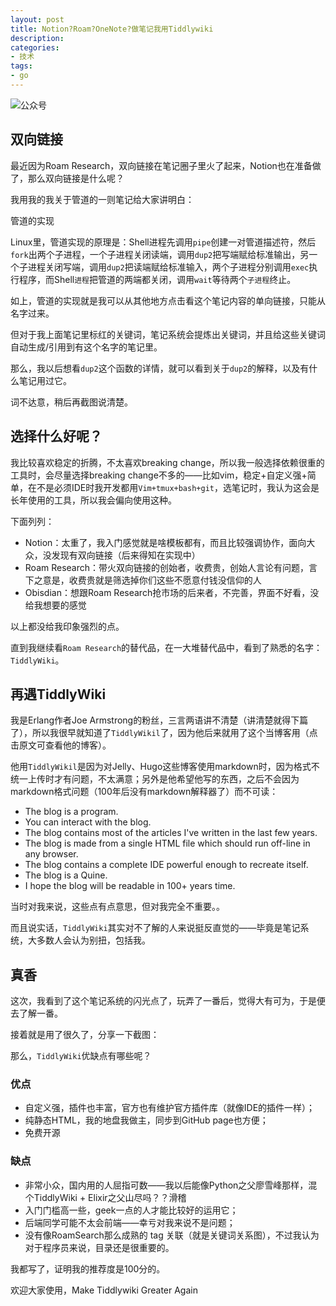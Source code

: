 ```yaml
---
layout: post
title: Notion?Roam?OneNote?做笔记我用Tiddlywiki
description: 
categories:
- 技术
tags:
- go
---
```


![公众号](https://img-blog.csdnimg.cn/20210211125314723.jpg?x-oss-process=image/watermark,type_ZmFuZ3poZW5naGVpdGk,shadow_10,text_aHR0cHM6Ly9ibG9nLmNzZG4ubmV0L2hpb2hpb2h1,size_16,color_FFFFFF,t_70#pic_center)

## 双向链接

最近因为Roam Research，双向链接在笔记圈子里火了起来，Notion也在准备做了，那么双向链接是什么呢？



我用我的我关于管道的一则笔记给大家讲明白：

管道的实现

Linux里，管道实现的原理是：Shell进程先调用`pipe`创建一对管道描述符，然后`fork`出两个子进程，一个子进程关闭读端，调用`dup2`把写端赋给标准输出，另一个子进程关闭写端，调用`dup2`把读端赋给标准输入，两个子进程分别调用`exec`执行程序，而Shell`进程`把管道的两端都关闭，调用`wait`等待两个`子进程`终止。



如上，管道的实现就是我可以从其他地方点击看这个笔记内容的单向链接，只能从名字过来。

但对于我上面笔记里标红的关键词，笔记系统会提炼出关键词，并且给这些关键词自动生成/引用到有这个名字的笔记里。

那么，我以后想看`dup2`这个函数的详情，就可以看到关于`dup2`的解释，以及有什么笔记用过它。



词不达意，稍后再截图说清楚。



## 选择什么好呢？

我比较喜欢稳定的折腾，不太喜欢breaking change，所以我一般选择依赖很重的工具时，会尽量选择breaking change不多的——比如vim，稳定+自定义强+简单，在不是必须IDE时我开发都用`Vim+tmux+bash+git`，选笔记时，我认为这会是长年使用的工具，所以我会偏向使用这种。

下面列列：

* Notion：太重了，我入门感觉就是啥模板都有，而且比较强调协作，面向大众，没发现有双向链接（后来得知在实现中）
* Roam Research：带火双向链接的创始者，收费贵，创始人言论有问题，言下之意是，收费贵就是筛选掉你们这些不愿意付钱没信仰的人
* Obisdian：想跟Roam Research抢市场的后来者，不完善，界面不好看，没给我想要的感觉

以上都没给我印象强烈的点。



直到我继续看`Roam Research`的替代品，在一大堆替代品中，看到了熟悉的名字：`TiddlyWiki`。



## 再遇TiddlyWiki

我是Erlang作者Joe Armstrong的粉丝，三言两语讲不清楚（讲清楚就得下篇了），所以我很早就知道了`TiddlyWikil`了，因为他后来就用了这个当博客用（点击原文可查看他的博客）。

他用`TiddlyWikil`是因为对Jelly、Hugo这些博客使用markdown时，因为格式不统一上传时才有问题，不太满意；另外是他希望他写的东西，之后不会因为markdown格式问题（100年后没有markdown解释器了）而不可读：

* The blog is a program.
* You can interact with the blog.
* The blog contains most of the articles I've written in the last few years.
* The blog is made from a single HTML file which should run off-line in any browser.
* The blog contains a complete IDE powerful enough to recreate itself.
* The blog is a Quine.
* I hope the blog will be readable in 100+ years time.

当时对我来说，这些点有点意思，但对我完全不重要。。

而且说实话，`TiddlyWiki`其实对不了解的人来说挺反直觉的——毕竟是笔记系统，大多数人会认为别扭，包括我。

## 真香

这次，我看到了这个笔记系统的闪光点了，玩弄了一番后，觉得大有可为，于是便去了解一番。

接着就是用了很久了，分享一下截图：



那么，`TiddlyWiki`优缺点有哪些呢？

### 优点

* 自定义强，插件也丰富，官方也有维护官方插件库（就像IDE的插件一样）；
* 纯静态HTML，我的地盘我做主，同步到GitHub page也方便；
* 免费开源

### 缺点

* 非常小众，国内用的人屈指可数——我以后能像Python之父廖雪峰那样，混个TiddlyWiki + Elixir之父山尽吗？？滑稽
* 入门门槛高一些，geek一点的人才能比较好的运用它；
* 后端同学可能不太会前端——幸亏对我来说不是问题；
* 没有像RoamSearch那么成熟的 tag 关联（就是关键词关系图），不过我认为对于程序员来说，目录还是很重要的。

我都写了，证明我的推荐度是100分的。





欢迎大家使用，Make Tiddlywiki Greater Again

